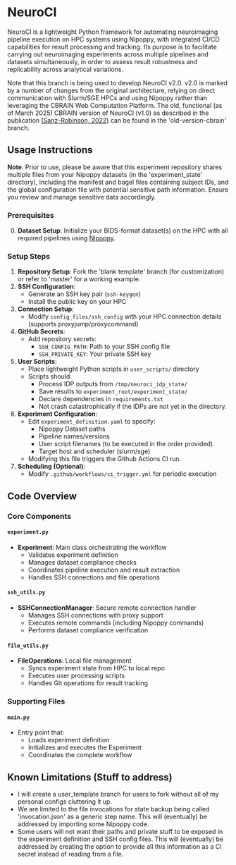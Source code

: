 # NeuroCI
NeuroCI is a lightweight Python framework for automating neuroimaging pipeline execution on HPC systems using Nipoppy, with integrated CI/CD capabilities for result processing and tracking.
Its purpose is to facilitate carrying out neuroimaging experiments across multiple pipelines and datasets simultaneously, in order to assess result robustness and replicability across analytical variations.

Note that this branch is being used to develop NeuroCI v2.0.
v2.0 is marked by a number of changes from the original architecture, relying on direct communication with Slurm/SGE HPCs and using Nipoppy rather than leveraging the CBRAIN Web Computation Platform. The old, functional (as of March 2025) CBRAIN version of NeuroCI (v1.0) as described in the publication [(Sanz-Robinson, 2022)](https://ieeexplore.ieee.org/document/9973641) can be found in the 'old-version-cbrain' branch.

## Usage Instructions

**Note**: Prior to use, please be aware that this experiment repository shares multiple files from your Nipoppy datasets (in the 'experiment_state' directory), including the manifest and bagel files containing subject IDs, and the global configuration file with potential sensitive path information. Ensure you review and manage sensitive data accordingly.

### Prerequisites
0. **Dataset Setup**: Initialize your BIDS-format dataset(s) on the HPC with all required pipelines using [Nipoppy](https://nipoppy.readthedocs.io/en/latest/).

### Setup Steps
1. **Repository Setup**: Fork the 'blank template' branch (for customization) or refer to 'master' for a working example.
2. **SSH Configuration**:
   - Generate an SSH key pair (`ssh-keygen`)
   - Install the public key on your HPC
3. **Connection Setup**:
   - Modify `config_files/ssh_config` with your HPC connection details (supports proxyjump/proxycommand)
4. **GitHub Secrets**:
   - Add repository secrets:
     - `SSH_CONFIG_PATH`: Path to your SSH config file
     - `SSH_PRIVATE_KEY`: Your private SSH key
5. **User Scripts**:
   - Place lightweight Python scripts in `user_scripts/` directory
   - Scripts should:
     - Process IDP outputs from `/tmp/neuroci_idp_state/`
     - Save results to `experiment_root/experiment_state/`
     - Declare dependencies in `requirements.txt`
     - Not crash catastrophically if the IDPs are not yet in the directory.
6. **Experiment Configuration**:
   - Edit `experiment_definition.yaml` to specify:
     - Nipoppy Dataset paths
     - Pipeline names/versions
     - User script filenames (to be executed in the order provided).
     - Target host and scheduler (slurm/sge)
   - Modifying this file triggers the Github Actions CI run.
8. **Scheduling (Optional)**:
   - Modify `.github/workflows/ci_trigger.yml` for periodic execution

## Code Overview

### Core Components

#### `experiment.py`
- **Experiment**: Main class orchestrating the workflow
  - Validates experiment definition
  - Manages dataset compliance checks
  - Coordinates pipeline execution and result extraction
  - Handles SSH connections and file operations

#### `ssh_utils.py`
- **SSHConnectionManager**: Secure remote connection handler
  - Manages SSH connections with proxy support
  - Executes remote commands (including Nipoppy commands)
  - Performs dataset compliance verification

#### `file_utils.py`
- **FileOperations**: Local file management
  - Syncs experiment state from HPC to local repo
  - Executes user processing scripts
  - Handles Git operations for result tracking

### Supporting Files

#### `main.py`
- Entry point that:
  - Loads experiment definition
  - Initializes and executes the Experiment
  - Coordinates the complete workflow

## Known Limitations (Stuff to address)
- I will create a user_template branch for users to fork without all of my personal configs cluttering it up.
- We are limited to the file invocations for state backup being called 'invocation.json' as a generic step name. This will (eventually) be addressed by importing some Nipoppy code.
- Some users will not want their paths and private stuff to be exposed in the experiment definition and SSH config files. This will (eventually) be addressed by creating the option to provide all this information as a CI secret instead of reading from a file.
